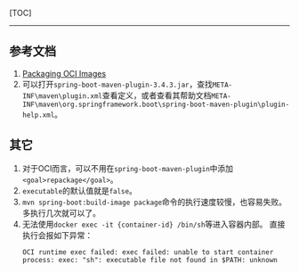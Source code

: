 [TOC]

---

## 参考文档

1. [Packaging OCI Images](https://docs.spring.io/spring-boot/maven-plugin/build-image.html)
2. 可以打开`spring-boot-maven-plugin-3.4.3.jar`，查找`META-INF\maven\plugin.xml`查看定义，或者查看其帮助文档`META-INF\maven\org.springframework.boot\spring-boot-maven-plugin\plugin-help.xml`。

## 其它

1. 对于OCI而言，可以不用在`spring-boot-maven-plugin`中添加`<goal>repackage</goal>`。
2. `executable`的默认值就是`false`。
3. `mvn spring-boot:build-image package`命令的执行速度较慢，也容易失败。多执行几次就可以了。
4. 无法使用`docker exec -it {container-id} /bin/sh`等进入容器内部。 
    直接执行会报如下异常：
    ``` text
    OCI runtime exec failed: exec failed: unable to start container process: exec: "sh": executable file not found in $PATH: unknown
    ```